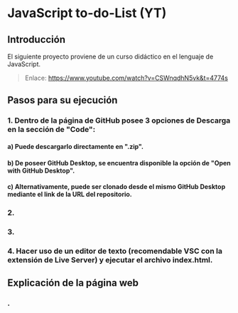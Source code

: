 # JavaScript to-do-List (YT)

## Introducción
El siguiente proyecto proviene de un curso didáctico en el lenguaje de JavaScript. 
> Enlace: https://www.youtube.com/watch?v=CSWnqdhN5vk&t=4774s

## Pasos para su ejecución
### 1. Dentro de la página de GitHub posee 3 opciones de Descarga en la sección de "Code":
#### a) Puede descargarlo directamente en ".zip".
#### b) De poseer GitHub Desktop, se encuentra disponible la opción de "Open with GitHub Desktop".
#### c) Alternativamente, puede ser clonado desde el mismo GitHub Desktop mediante el link de la URL del repositorio.

### 2. 
### 3. 
### 4. Hacer uso de un editor de texto (recomendable VSC con la extensión de Live Server) y ejecutar el archivo index.html.

## Explicación de la página web

### .
